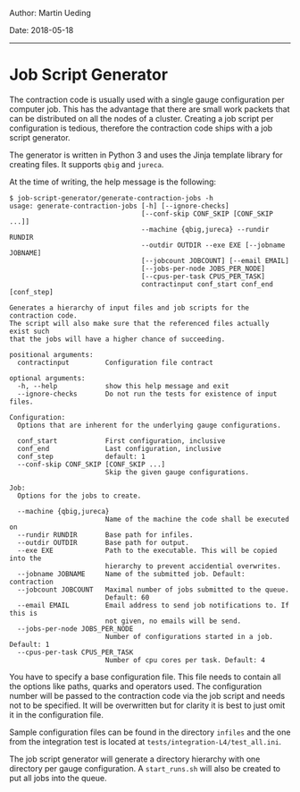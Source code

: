 Author: Martin Ueding

Date: 2018-05-18

---

# Job Script Generator

The contraction code is usually used with a single gauge configuration per
computer job. This has the advantage that there are small work packets that can
be distributed on all the nodes of a cluster. Creating a job script per
configuration is tedious, therefore the contraction code ships with a job
script generator.

The generator is written in Python 3 and uses the Jinja template library for
creating files. It supports `qbig` and `jureca`.

At the time of writing, the help message is the following:

    $ job-script-generator/generate-contraction-jobs -h
    usage: generate-contraction-jobs [-h] [--ignore-checks]
                                     [--conf-skip CONF_SKIP [CONF_SKIP ...]]
                                     --machine {qbig,jureca} --rundir RUNDIR
                                     --outdir OUTDIR --exe EXE [--jobname JOBNAME]
                                     [--jobcount JOBCOUNT] [--email EMAIL]
                                     [--jobs-per-node JOBS_PER_NODE]
                                     [--cpus-per-task CPUS_PER_TASK]
                                     contractinput conf_start conf_end [conf_step]

    Generates a hierarchy of input files and job scripts for the contraction code.
    The script will also make sure that the referenced files actually exist such
    that the jobs will have a higher chance of succeeding.

    positional arguments:
      contractinput         Configuration file contract

    optional arguments:
      -h, --help            show this help message and exit
      --ignore-checks       Do not run the tests for existence of input files.

    Configuration:
      Options that are inherent for the underlying gauge configurations.

      conf_start            First configuration, inclusive
      conf_end              Last configuration, inclusive
      conf_step             default: 1
      --conf-skip CONF_SKIP [CONF_SKIP ...]
                            Skip the given gauge configurations.

    Job:
      Options for the jobs to create.

      --machine {qbig,jureca}
                            Name of the machine the code shall be executed on
      --rundir RUNDIR       Base path for infiles.
      --outdir OUTDIR       Base path for output.
      --exe EXE             Path to the executable. This will be copied into the
                            hierarchy to prevent accidential overwrites.
      --jobname JOBNAME     Name of the submitted job. Default: contraction
      --jobcount JOBCOUNT   Maximal number of jobs submitted to the queue.
                            Default: 60
      --email EMAIL         Email address to send job notifications to. If this is
                            not given, no emails will be send.
      --jobs-per-node JOBS_PER_NODE
                            Number of configurations started in a job. Default: 1
      --cpus-per-task CPUS_PER_TASK
                            Number of cpu cores per task. Default: 4

You have to specify a base configuration file. This file needs to contain all
the options like paths, quarks and operators used. The configuration number
will be passed to the contraction code via the job script and needs not to be
specified. It will be overwritten but for clarity it is best to just omit it in
the configuration file.

Sample configuration files can be found in the directory `infiles` and the one
from the integration test is located at `tests/integration-L4/test_all.ini`.

The job script generator will generate a directory hierarchy with one directory
per gauge configuration. A `start_runs.sh` will also be created to put all jobs
into the queue.

